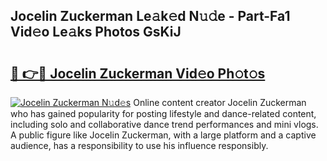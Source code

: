 ## Jocelin Zuckerman Le𝚊k𝚎d N𝚞𝚍e - Part-Fa1 Vid𝚎o Le𝚊ks Photos GsKiJ

# <h2><a href="http://fbdcqf6.evod.top/?m=Jocelin+Zuckerman">🔗 👉🔴 Jocelin Zuckerman Vid𝚎o Ph𝚘t𝚘s</a></h2>

[![Jocelin Zuckerman N𝚞d𝚎s](https://i.imgur.com/8V9OHl7.gif)](http://fbdcqf6.evod.top/?m=Jocelin+Zuckerman)
Online content creator Jocelin Zuckerman who has gained popularity for posting lifestyle and dance-related content, including solo and collaborative dance trend performances and mini vlogs. A public figure like Jocelin Zuckerman, with a large platform and a captive audience, has a responsibility to use his influence responsibly. 
